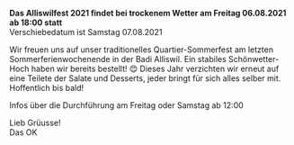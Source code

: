 **Das Alliswilfest 2021 findet bei trockenem Wetter am Freitag 06.08.2021 ab 18:00 statt <br>**
Verschiebedatum ist Samstag 07.08.2021<br>

Wir freuen uns auf unser traditionelles Quartier-Sommerfest am letzten Sommerferienwochenende in der Badi Alliswil. Ein stabiles Schönwetter-Hoch haben wir bereits bestellt! 😊 Dieses Jahr verzichten wir erneut auf eine Teilete der Salate und Desserts, jeder bringt für sich alles selber mit.
Hoffentlich bis bald!

Infos über die Durchführung am Freitag oder Samstag ab 12:00

Lieb Grüusse!<br>
Das OK
